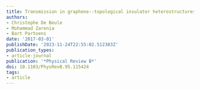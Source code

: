 ```yaml
---
title: Transmission in graphene--topological insulator heterostructures
authors:
- Christophe De Beule
- Mohammad Zarenia
- Bart Partoens
date: '2017-03-01'
publishDate: '2023-11-24T22:55:02.512383Z'
publication_types:
- article-journal
publication: '*Physical Review B*'
doi: 10.1103/PhysRevB.95.115424
tags:
- article
---
```

